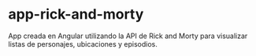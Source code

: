 # app-rick-and-morty
App creada en Angular utilizando la API de Rick and Morty para visualizar listas de personajes, ubicaciones y episodios.
